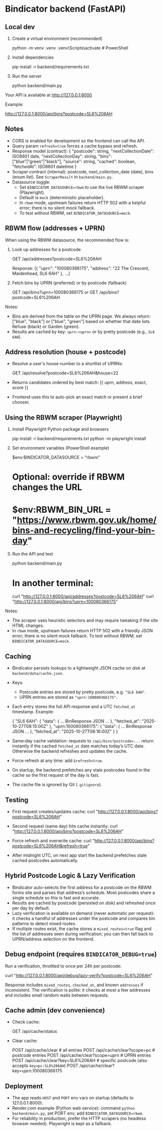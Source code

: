 Bindicator backend (FastAPI)
============================

Local dev
---------

1) Create a virtual environment (recommended)

   python -m venv .venv
   .venv\\Scripts\\activate  # PowerShell

2) Install dependencies

   pip install -r backend/requirements.txt

3) Run the server

   python backend/main.py

Your API is available at http://127.0.0.1:8000

Example:

   http://127.0.0.1:8000/api/bins?postcode=SL6%206AH

Notes
-----
- CORS is enabled for development so the frontend can call the API.
- Query param `refresh=true` forces a cache bypass and refresh.
- Response model (contract):
  {
    "postcode": string,
    "nextCollectionDate": ISO8601 date,
    "nextCollectionDay": string,
    "bins": ["blue"|"green"|"black"],
    "source": string,
    "cached": boolean,
    "fetchedAt": ISO8601 datetime
  }
- Scraper contract (internal): postcode, next_collection_date (date), bins (enum list). See `ScraperResult` in `backend/main.py`.
- Datasource toggle:
  - Set `BINDICATOR_DATASOURCE=rbwm` to use the live RBWM scraper (Playwright).
  - Default is `mock` (deterministic placeholder).
  - In `rbwm` mode, upstream failures return HTTP 502 with a helpful error; there is no silent mock fallback.
  - To test without RBWM, set `BINDICATOR_DATASOURCE=mock`.

RBWM flow (addresses + UPRN)
----------------------------

When using the RBWM datasource, the recommended flow is:

1) Look up addresses for a postcode

   GET /api/addresses?postcode=SL6%206AH

   Response: [{ "uprn": "100080366175", "address": "22 The Crescent, Maidenhead, SL6 6AH" }, ...]

2) Fetch bins by UPRN (preferred) or by postcode (fallback)

   GET /api/bins?uprn=100080366175
   or
   GET /api/bins?postcode=SL6%206AH

Notes:
- Bins are derived from the table on the UPRN page. We always return: ["blue", "black"] or ["blue", "green"] based on whether that date lists Refuse (black) or Garden (green).
- Results are cached by key: `uprn:<uprn>` or by pretty postcode (e.g., `SL6 6AH`).

Address resolution (house + postcode)
-------------------------------------

- Resolve a user's house number to a shortlist of UPRNs:

  GET /api/resolve?postcode=SL6%206AH&house=22

- Returns candidates ordered by best match: [{ uprn, address, exact, score }]
- Frontend uses this to auto-pick an exact match or present a brief chooser.

Using the RBWM scraper (Playwright)
-----------------------------------

1) Install Playwright Python package and browsers

   pip install -r backend/requirements.txt
   python -m playwright install

2) Set environment variables (PowerShell example)

   $env:BINDICATOR_DATASOURCE = "rbwm"
   # Optional: override if RBWM changes the URL
   # $env:RBWM_BIN_URL = "https://www.rbwm.gov.uk/home/bins-and-recycling/find-your-bin-day"

3) Run the API and test

   python backend/main.py
   # In another terminal:
   curl "http://127.0.0.1:8000/api/addresses?postcode=SL6%206AH"
   curl "http://127.0.0.1:8000/api/bins?uprn=100080366175"

Notes:
- The scraper uses heuristic selectors and may require tweaking if the site HTML changes.
- In `rbwm` mode, upstream failures return HTTP 502 with a friendly JSON error; there is no silent mock fallback. To test without RBWM, set `BINDICATOR_DATASOURCE=mock`.

Caching
-------

- Bindicator persists lookups to a lightweight JSON cache on disk at `backend/data/cache.json`.
- Keys:
  - Postcode entries are stored by pretty postcode, e.g. `"SL6 6AH"`.
  - UPRN entries are stored as `"uprn:100080366175"`.
- Each entry stores the full API response and a UTC `fetched_at` timestamp. Example:

  {
    "SL6 6AH": {
      "data": { ... BinResponse JSON ... },
      "fetched_at": "2025-10-27T08:15:00Z"
    },
    "uprn:100080366175": {
      "data": { ... BinResponse JSON ... },
      "fetched_at": "2025-10-27T08:16:00Z"
    }
  }

- Same‑day cache validation: requests to `/api/bins?postcode=...` return instantly if the cached
  `fetched_at` date matches today’s UTC date. Otherwise the backend refreshes and updates the cache.
- Force refresh at any time: add `&refresh=true`.
- On startup, the backend prefetches any stale postcodes found in the cache so the first request of the day is fast.
- The cache file is ignored by Git (`.gitignore`).

Testing
-------

- First request creates/updates cache:
  curl "http://127.0.0.1:8000/api/bins?postcode=SL6%206AH"

- Second request (same day) hits cache instantly:
  curl "http://127.0.0.1:8000/api/bins?postcode=SL6%206AH"

- Force refresh and overwrite cache:
  curl "http://127.0.0.1:8000/api/bins?postcode=SL6%206AH&refresh=true"

- After midnight UTC, on next app start the backend prefetches stale cached postcodes automatically.

Hybrid Postcode Logic & Lazy Verification
----------------------------------------

- Bindicator auto-selects the first address for a postcode on the RBWM forms
  site and parses that address’s schedule. Most postcodes share a single
  schedule so this is fast and accurate.
- Results are cached by postcode (persisted on disk) and refreshed once per
  day by default.
- Lazy verification is available on demand (never automatic per request):
  it checks a handful of addresses under the postcode and compares bin
  patterns to detect mixed routes.
- If multiple routes exist, the cache stores a `mixed_routes=true` flag and
  the list of addresses seen during verification; you can then fall back to
  UPRN/address selection on the frontend.

Debug endpoint (requires `BINDICATOR_DEBUG=true`)
------------------------------------------------

Run a verification, throttled to once per 24h per postcode:

  curl "http://127.0.0.1:8000/api/debug/lazy-verify?postcode=SL6%206AH"

Response includes `mixed_routes`, `checked_at`, and known `addresses` if
inconsistent. The verification is polite: it checks at most a few addresses
and includes small random waits between requests.

Cache admin (dev convenience)
-----------------------------

- Check cache:

  GET /api/cache/status

- Clear cache:

  POST /api/cache/clear              # all entries
  POST /api/cache/clear?scope=pc     # postcode entries
  POST /api/cache/clear?scope=uprn   # UPRN entries
  POST /api/cache/clear?key=SL6%206AH  # specific postcode (also accepts `key=pc:SL6%206AH`)
  POST /api/cache/clear?key=uprn:100080366175

Deployment
----------

- The app reads `HOST` and `PORT` env vars on startup (defaults to 127.0.0.1:8000).
- Render.com example (Python web service): command `python backend/main.py`, set PORT env, add `BINDICATOR_DATASOURCE=rbwm`.
- For reliability in production, prefer the HTTP scrapers (no headless browser needed). Playwright is kept as a fallback.
